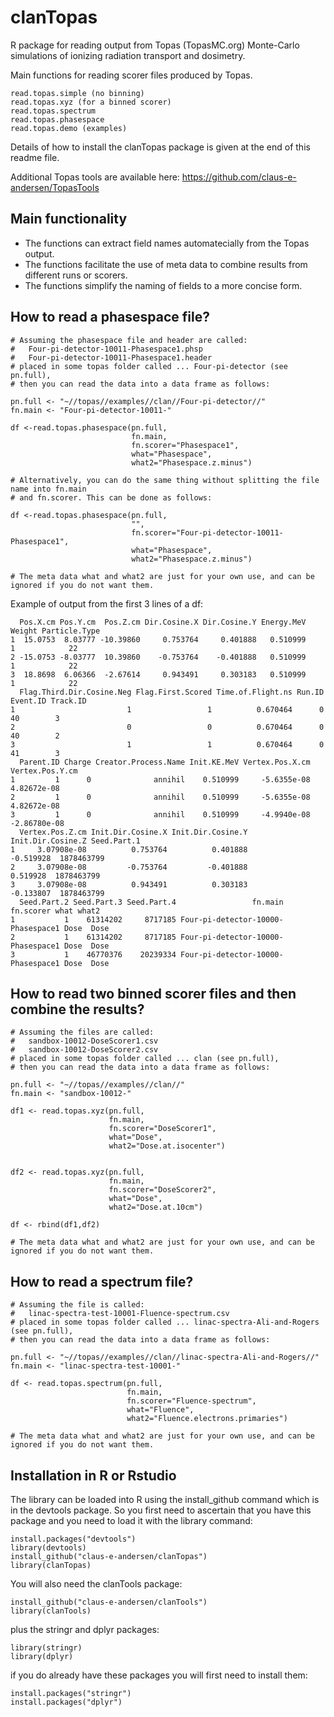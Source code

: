 # clanTopas
R package for reading output from Topas (TopasMC.org) Monte-Carlo simulations of ionizing radiation transport and dosimetry. 

Main functions for reading scorer files produced by Topas.  
```
read.topas.simple (no binning)
read.topas.xyz (for a binned scorer)
read.topas.spectrum
read.topas.phasespace
read.topas.demo (examples)
```
Details of how to install the clanTopas package is given at the end of this readme file.

Additional Topas tools are available here: https://github.com/claus-e-andersen/TopasTools

## Main functionality
- The functions can extract field names automatecially from the Topas output.
- The functions facilitate the use of meta data to combine results from different runs or scorers.
- The functions simplify the naming of fields to a more concise form.

## How to read a phasespace file?

```
# Assuming the phasespace file and header are called:
#   Four-pi-detector-10011-Phasespace1.phsp
#   Four-pi-detector-10011-Phasespace1.header
# placed in some topas folder called ... Four-pi-detector (see pn.full),
# then you can read the data into a data frame as follows:

pn.full <- "~//topas//examples//clan//Four-pi-detector//"
fn.main <- "Four-pi-detector-10011-"

df <-read.topas.phasespace(pn.full, 
                           fn.main, 
                           fn.scorer="Phasespace1",
                           what="Phasespace",
                           what2="Phasespace.z.minus")

# Alternatively, you can do the same thing without splitting the file name into fn.main
# and fn.scorer. This can be done as follows:

df <-read.topas.phasespace(pn.full, 
                           "", 
                           fn.scorer="Four-pi-detector-10011-Phasespace1",
                           what="Phasespace",
                           what2="Phasespace.z.minus")

# The meta data what and what2 are just for your own use, and can be ignored if you do not want them.                           
```                          

Example of output from the first 3 lines of a df:
```
  Pos.X.cm Pos.Y.cm  Pos.Z.cm Dir.Cosine.X Dir.Cosine.Y Energy.MeV Weight Particle.Type
1  15.0753  8.03777 -10.39860     0.753764     0.401888   0.510999      1            22
2 -15.0753 -8.03777  10.39860    -0.753764    -0.401888   0.510999      1            22
3  18.8698  6.06366  -2.67614     0.943491     0.303183   0.510999      1            22
  Flag.Third.Dir.Cosine.Neg Flag.First.Scored Time.of.Flight.ns Run.ID Event.ID Track.ID
1                         1                 1          0.670464      0       40        3
2                         0                 0          0.670464      0       40        2
3                         1                 1          0.670464      0       41        3
  Parent.ID Charge Creator.Process.Name Init.KE.MeV Vertex.Pos.X.cm Vertex.Pos.Y.cm
1         1      0              annihil    0.510999     -5.6355e-08     4.82672e-08
2         1      0              annihil    0.510999     -5.6355e-08     4.82672e-08
3         1      0              annihil    0.510999     -4.9940e-08    -2.86780e-08
  Vertex.Pos.Z.cm Init.Dir.Cosine.X Init.Dir.Cosine.Y Init.Dir.Cosine.Z Seed.Part.1
1     3.07908e-08          0.753764          0.401888         -0.519928  1878463799
2     3.07908e-08         -0.753764         -0.401888          0.519928  1878463799
3     3.07908e-08          0.943491          0.303183         -0.133807  1878463799
  Seed.Part.2 Seed.Part.3 Seed.Part.4                 fn.main   fn.scorer what what2
1           1    61314202     8717185 Four-pi-detector-10000- Phasespace1 Dose  Dose
2           1    61314202     8717185 Four-pi-detector-10000- Phasespace1 Dose  Dose
3           1    46770376    20239334 Four-pi-detector-10000- Phasespace1 Dose  Dose
```


## How to read two binned scorer files and then combine the results?

```
# Assuming the files are called:
#   sandbox-10012-DoseScorer1.csv
#   sandbox-10012-DoseScorer2.csv
# placed in some topas folder called ... clan (see pn.full),
# then you can read the data into a data frame as follows:

pn.full <- "~//topas//examples//clan//"
fn.main <- "sandbox-10012-"

df1 <- read.topas.xyz(pn.full,
                      fn.main,
                      fn.scorer="DoseScorer1",
                      what="Dose",
                      what2="Dose.at.isocenter")


df2 <- read.topas.xyz(pn.full,
                      fn.main,
                      fn.scorer="DoseScorer2",
                      what="Dose",
                      what2="Dose.at.10cm")

df <- rbind(df1,df2)

# The meta data what and what2 are just for your own use, and can be ignored if you do not want them.                           
```

## How to read a spectrum file?

```
# Assuming the file is called:
#   linac-spectra-test-10001-Fluence-spectrum.csv
# placed in some topas folder called ... linac-spectra-Ali-and-Rogers (see pn.full),
# then you can read the data into a data frame as follows:

pn.full <- "~//topas//examples//clan//linac-spectra-Ali-and-Rogers//"
fn.main <- "linac-spectra-test-10001-"

df <- read.topas.spectrum(pn.full,
                          fn.main,
                          fn.scorer="Fluence-spectrum",
                          what="Fluence",
                          what2="Fluence.electrons.primaries")

# The meta data what and what2 are just for your own use, and can be ignored if you do not want them.                           
```

## Installation in R or Rstudio

The library can be loaded into R using the install_github command which is in the devtools package. So you first need to ascertain that you have this package and you need to load it with the library command:

```
install.packages("devtools")
library(devtools)
install_github("claus-e-andersen/clanTopas")
library(clanTopas)
```
You will also need the clanTools package:

```
install_github("claus-e-andersen/clanTools")
library(clanTools)
```

plus the stringr and dplyr packages:

```
library(stringr)
library(dplyr)
```
if you do already have these packages you will first need to install them:
```
install.packages("stringr")
install.packages("dplyr")
```
